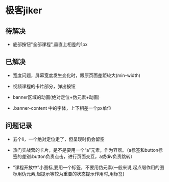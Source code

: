 # 极客jiker

## 待解决

+ 底部按钮"全部课程",垂直上相差的1px

## 已解决

+ 宽度问题，屏幕宽度发生变化时，跟原页面差距较大(min-width)

+ 视频课程的卡片部分，弹出按钮

+ banner区域的动画(绝对定位+伪元素+动画)

+ .banner-content 中的字体，上下相差一个px单位

## 问题记录

+ 五个li，一个绝对定位走了，但呈现时仍会留空

+ 热门实战营的卡片，是不是要用一个“a”元素，作为容器。（a标签和button标签的差别:button负责点击，进行页面交互，a或div负责跳转）

+ “课程开放中”小图标,要用一个标签，不要用伪元素(一般来说,起点缀作用的图标用伪元素,起提示等较为重要的状态提示作用时,用标签)


